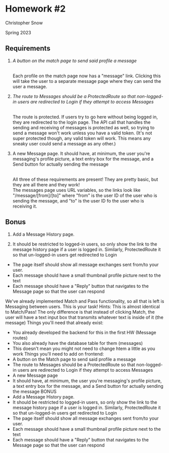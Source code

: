 # Homework #2

Christopher Snow

Spring 2023



## Requirements

1. *A button on the match page to send said profile a message*

    <br>Each profile on the match page now has a "message" link. Clicking
this will take the user to a separate message page where they can
send the user a message.


2. *The route to Messages should be a ProtectedRoute so that 
non-logged-in users are redirected to Login if they attempt
to access Messages*

    <br>The route is protected. If users try to go here without
being logged in, they are redirected to the login page. The API
call that handles the sending and receiving of messages is protected 
as well, so trying to send a message won't work unless you have
a valid token. (It's not super protected though, any valid token
will work. This means any sneaky user could send a message as any
other.)
    
   
3. A new Message page. It should have, at minimum, the user
you're messaging's profile picture, a text entry box for the 
message, and a Send button for actually sending the message

    <br>All three of these requirements are present! They are pretty
basic, but they are all there and they work!
    <br> The messages page uses URL variables, so the links look like
"/message/[from]/[to]" where "from" is the user ID of the user who is
sending the message, and "to" is the user ID fo the user who is
receiving it.

## Bonus

1. Add a Message History page.

    
2. It should be restricted to logged-in users, so only show the link to the message history page if a user is logged in.  Similarly, ProtectedRoute it so that un-logged-in users get redirected to Login
- The page itself should show all message exchanges sent from/to your user.
- Each message should have a small thumbnail profile picture next to the text
- Each message should have a "Reply" button that navigates to the Message page so that the user can respond







We've already implemented Match and Pass functionality, so all that is left is Messaging between users.  This is your task!
Hints:
This is almost identical to Match/Pass!  The only difference is that instead of clicking Match, the user will have a text input box that transmits whatever text is inside of it (the message)
Things you'll need that already exist:
- You already developed the backend for this in the first HW (Message routes)
- You also already have the database table for them (messages)
- This doesn't mean you might not need to change htem a little as you work
Things you'll need to add on frontend:
- A button on the Match page to send said profile a message
- The route to Messages should be a ProtectedRoute so that non-logged-in users are redirected to Login if they attempt to access Messages
- A new Message page
- It should have, at minimum, the user you're messaging's profile picture, a text entry box for the message, and a Send button for actually sending the message
BONUS
- Add a Message History page.  
- It should be restricted to logged-in users, so only show the link to the message history page if a user is logged in.  Similarly, ProtectedRoute it so that un-logged-in users get redirected to Login
- The page itself should show all message exchanges sent from/to your user.
- Each message should have a small thumbnail profile picture next to the text
- Each message should have a "Reply" button that navigates to the Message page so that the user can respond